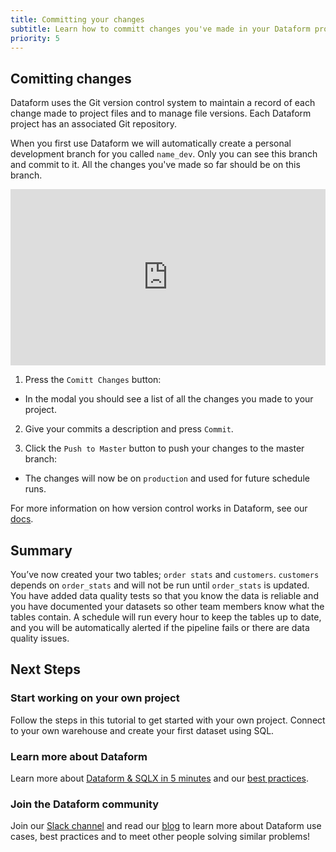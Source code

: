 ```yaml
---
title: Committing your changes
subtitle: Learn how to committ changes you've made in your Dataform project
priority: 5
---
```


## Comitting changes

Dataform uses the Git version control system to maintain a record of each change made to project files and to manage file versions. Each Dataform project has an associated Git repository.

When you first use Dataform we will automatically create a personal development branch for you called `name_dev`. Only you can see this branch and commit to it. All the changes you've made so far should be on this branch.

<div style="position: relative; padding-bottom: 55.93750000000001%; height: 0;"><iframe src="https://www.loom.com/embed/7e0f28b3ff8d473f9594019a7b0bff70" frameborder="0" webkitallowfullscreen mozallowfullscreen allowfullscreen style="position: absolute; top: 0; left: 0; width: 100%; height: 100%;"></iframe></div>

1. Press the `Comitt Changes` button:

- In the modal you should see a list of all the changes you made to your project.

2. Give your commits a description and press `Commit`.

3. Click the `Push to Master` button to push your changes to the master branch:

- The changes will now be on `production` and used for future schedule runs.

For more information on how version control works in Dataform, see our [docs](https://docs.dataform.co/dataform-web/version-control).

## Summary

You’ve now created your two tables; `order stats` and `customers`. `customers` depends on `order_stats` and will not be run until `order_stats` is updated. You have added data quality tests so that you know the data is reliable and you have documented your datasets so other team members know what the tables contain. A schedule will run every hour to keep the tables up to date, and you will be automatically alerted if the pipeline fails or there are data quality issues.

## Next Steps

### Start working on your own project

Follow the steps in this tutorial to get started with your own project. Connect to your own warehouse and create your first dataset using SQL.

### Learn more about Dataform

Learn more about [Dataform & SQLX in 5 minutes](https://docs.dataform.co/introduction/dataform-in-5-minutes) and our [best practices](https://docs.dataform.co/best-practices).

### Join the Dataform community

Join our [Slack channel](https://join.slack.com/t/dataform-users/shared_invite/zt-dark6b7k-r5~12LjYL1a17Vgma2ru2A) and read our [blog](https://dataform.co/blog) to learn more about Dataform use cases, best practices and to meet other people solving similar problems!
